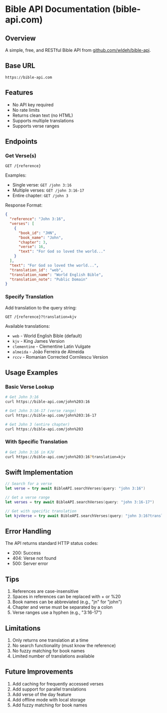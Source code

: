 # Bible API Documentation (bible-api.com)

## Overview
A simple, free, and RESTful Bible API from [github.com/wldeh/bible-api](https://github.com/wldeh/bible-api).

## Base URL
```
https://bible-api.com
```

## Features
- No API key required
- No rate limits
- Returns clean text (no HTML)
- Supports multiple translations
- Supports verse ranges

## Endpoints

### Get Verse(s)
```
GET /{reference}
```

Examples:
- Single verse: `GET /john 3:16`
- Multiple verses: `GET /john 3:16-17`
- Entire chapter: `GET /john 3`

Response Format:
```json
{
  "reference": "John 3:16",
  "verses": [
    {
      "book_id": "JHN",
      "book_name": "John",
      "chapter": 3,
      "verse": 16,
      "text": "For God so loved the world..."
    }
  ],
  "text": "For God so loved the world...",
  "translation_id": "web",
  "translation_name": "World English Bible",
  "translation_note": "Public Domain"
}
```

### Specify Translation
Add translation to the query string:
```
GET /{reference}?translation=kjv
```

Available translations:
- `web` - World English Bible (default)
- `kjv` - King James Version
- `clementine` - Clementine Latin Vulgate
- `almeida` - João Ferreira de Almeida
- `rccv` - Romanian Corrected Cornilescu Version

## Usage Examples

### Basic Verse Lookup
```bash
# Get John 3:16
curl https://bible-api.com/john%203:16

# Get John 3:16-17 (verse range)
curl https://bible-api.com/john%203:16-17

# Get John 3 (entire chapter)
curl https://bible-api.com/john%203
```

### With Specific Translation
```bash
# Get John 3:16 in KJV
curl https://bible-api.com/john%203:16?translation=kjv
```

## Swift Implementation
```swift
// Search for a verse
let verse = try await BibleAPI.searchVerses(query: "john 3:16")

// Get a verse range
let verses = try await BibleAPI.searchVerses(query: "john 3:16-17")

// Get with specific translation
let kjvVerse = try await BibleAPI.searchVerses(query: "john 3:16?translation=kjv")
```

## Error Handling
The API returns standard HTTP status codes:
- 200: Success
- 404: Verse not found
- 500: Server error

## Tips
1. References are case-insensitive
2. Spaces in references can be replaced with + or %20
3. Book names can be abbreviated (e.g., "jn" for "john")
4. Chapter and verse must be separated by a colon
5. Verse ranges use a hyphen (e.g., "3:16-17")

## Limitations
1. Only returns one translation at a time
2. No search functionality (must know the reference)
3. No fuzzy matching for book names
4. Limited number of translations available

## Future Improvements
1. Add caching for frequently accessed verses
2. Add support for parallel translations
3. Add verse of the day feature
4. Add offline mode with local storage
5. Add fuzzy matching for book names